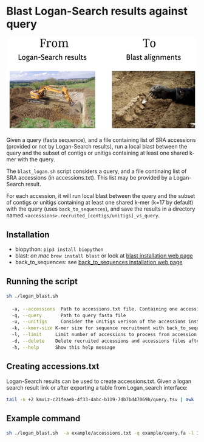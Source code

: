 # Blast Logan-Search results against query

![image](./assets/blast_logan_search_results.png)


Given a query (fasta sequence), and a file containing list of SRA accessions (provided or not by Logan-Search results), run a local blast between the query and the subset of contigs or unitigs containing at least one shared k-mer with the query.


The `blast_logan.sh` script considers a query, and a file continaing list of SRA accessions (in accessions.txt). This list may be provided by a Logan-Search result.

For each accession, it will run local blast between the query and the subset of contigs or unitigs containing at least one shared k-mer (k=17 by default) with the query (uses `back_to_sequences`), and save the results in a directory named `<accessions>.recruited_[contigs/unitigs]_vs_query`.

## Installation 
- biopython: `pip3 install biopython`
- blast: *on mac* `brew install blast` or look at [blast installation web page](https://ftp.ncbi.nlm.nih.gov/blast/executables/blast+/LATEST/)
- back_to_sequences: see [back_to_sequences installation web page](https://b2s-doc.readthedocs.io/en/latest/usage.html#installation])

## Running the script

```bash
sh ./logan_blast.sh 

  -a, --accessions  Path to accessions.txt file. Containing one accession per line)
  -q, --query       Path to query fasta file
  -u, --unitigs     Consider the unitigs verison of the accessions instead of contigs
  -k, --kmer-size K-mer size for sequence recruitment with back_to_sequences (default: 17)
  -l, --limit     Limit number of accessions to process from accession file (default: no limit)
  -d, --delete    Delete recruited accessions and accessions files after processing (default: keep all files)
  -h, --help      Show this help message
```

## Creating accessions.txt
Logan-Search results can be used to create accessions.txt. Given a logan search result link or after exporting a table from Logan_search interface:

```bash
tail -n +2 kmviz-c21feaeb-4f33-4abc-b119-7db7bd47069b/query.tsv | awk '{print $1}' | tr -d "\"" > accessions.txt
```

## Example command

```bash
sh ./logan_blast.sh  -a example/accessions.txt -q example/query.fa -l 10 -k 27 -u
```
